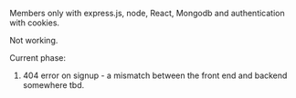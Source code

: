 Members only with express.js, node, React, Mongodb and authentication with cookies. 

Not working. 

Current phase:
1. 404 error on signup - a mismatch between the front end and backend somewhere tbd. 

